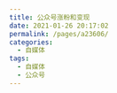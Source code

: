```yaml
---
title: 公众号涨粉和变现
date: 2021-01-26 20:17:02
permalink: /pages/a23606/
categories:
  - 自媒体
tags:
  - 自媒体
  - 公众号
---
```

